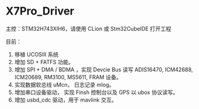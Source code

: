 # X7Pro_Driver
主控：STM32H743XIH6，请使用  CLion 或 Stm32CubeIDE 打开工程

目前：

1. 移植 UCOSIII 系统
2. 增加 SD + FATFS 功能。
3. 增加 SPI + DMA / BDMA ，实现 Devcie Bus 读写 ADIS16470, ICM42688, ICM20689, RM3100, MS5611, FRAM 设备。
4. 实现数据软总线 uMcn， 日志记录 mlog。
5. 增加串口设备驱动， 实现 Finsh 控制台以及 GPS 以 ubox 协议读写。 
6. 增加 usbd_cdc 驱动，用于 mavlink 交互。

